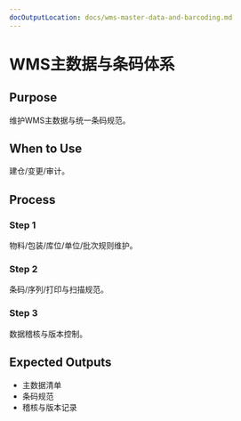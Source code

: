 ```yaml
---
docOutputLocation: docs/wms-master-data-and-barcoding.md
---
```


# WMS主数据与条码体系

## Purpose

维护WMS主数据与统一条码规范。

## When to Use

建仓/变更/审计。

## Process

### Step 1

物料/包装/库位/单位/批次规则维护。

### Step 2

条码/序列/打印与扫描规范。

### Step 3

数据稽核与版本控制。

## Expected Outputs

- 主数据清单
- 条码规范
- 稽核与版本记录
